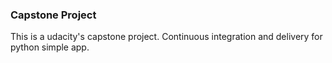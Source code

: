 ### Capstone Project

This is a udacity's capstone project.
Continuous integration and delivery for python simple app.
